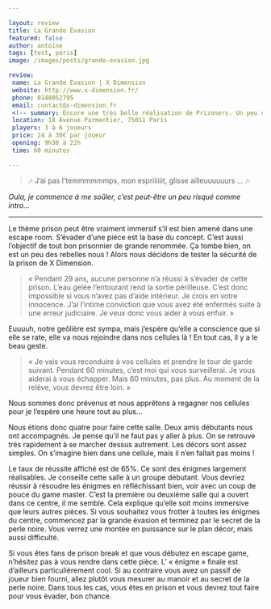```yaml
---

layout: review
title: La Grande Évasion
featured: false
author: antoine
tags: [test, paris]
image: /images/posts/grande-evasion.jpg

review:
 name: La Grande Évasion | X Dimension
 website: http://www.x-dimension.fr/
 phone: 0148052795
 email: contact@x-dimension.fr
 <!-- summary: Encore une très belle réalisation de Prizoners. Un peu compliquée, mais qui vaut vraiment le détour. -->
 location: 18 Avenue Parmentier, 75011 Paris
 players: 3 à 6 joueurs
 price: 24 à 30€ par joueur
 opening: 9h30 à 22h
 time: 60 minutes

---
```


> 🎶 J’ai pas l’temmmmmmps, mon espriiiiiit, glisse ailleuuuuuurs … 🎶

*Oula, je commence à me soûler, c’est peut-être un peu risqué comme intro…*

___

Le thème prison peut être vraiment immersif s’il est bien amené dans une escape room. S’évader d’une pièce est la base du concept. C’est aussi l’objectif de tout bon prisonnier de grande renommée. Ça tombe bien, on est un peu des rebelles nous ! Alors nous décidons de tester la sécurité de la prison de X Dimension.

> « Pendant 29 ans, aucune personne n’a réussi à s’évader de cette prison. L’eau gelée l’entourant rend la sortie périlleuse. C’est donc impossible si vous n’avez pas d’aide intérieur. Je crois en votre innocence. J’ai l’intime conviction que vous avez été enfermés suite à une erreur judiciaire. Je veux donc vous aider à vous enfuir. »

Euuuuh, notre geôlière est sympa, mais j’espère qu’elle a conscience que si elle se rate, elle va nous rejoindre dans nos cellules là ! En tout cas, il y a le beau geste.

> « Je vais vous reconduire à vos cellules et prendre le tour de garde suivant. Pendant 60 minutes, c’est moi qui vous surveillerai. Je vous aiderai à vous échapper. Mais 60 minutes, pas plus. Au moment de la relève, vous devrez être loin. »

Nous sommes donc prévenus et nous apprêtons à regagner nos cellules pour je l’espère une heure tout au plus…

Nous étions donc quatre pour faire cette salle. Deux amis débutants nous ont accompagnés. Je pense qu’il ne faut pas y aller à plus. On se retrouve très rapidement à se marcher dessus autrement. Les décors sont assez simples. On s’imagine bien dans une cellule, mais il n’en fallait pas moins !

Le taux de réussite affiché est de 65%. Ce sont des énigmes largement réalisables. Je conseille cette salle à un groupe débutant. Vous devriez réussir à résoudre les énigmes en réfléchissant bien, voir avec un coup de pouce du game master.
C’est la première ou deuxième salle qui a ouvert dans ce centre, il me semble. Cela explique qu’elle soit moins immersive que leurs autres pièces. Si vous souhaitez vous frotter à toutes les énigmes du centre, commencez par la grande évasion et terminez par le secret de la perle noire. Vous verrez une montée en puissance sur le plan décor, mais aussi difficulté.

Si vous êtes fans de prison break et que vous débutez en escape game, n’hésitez pas à vous rendre dans cette pièce. L’ « énigme » finale est d’ailleurs particulièrement cool. Si au contraire vous avez un passif de joueur bien fourni, allez plutôt vous mesurer au manoir et au secret de la perle noire. Dans tous les cas, vous êtes en prison et vous devrez tout faire pour vous évader, bon chance.
